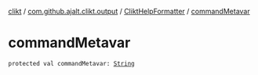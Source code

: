 [clikt](../../index.md) / [com.github.ajalt.clikt.output](../index.md) / [CliktHelpFormatter](index.md) / [commandMetavar](./command-metavar.md)

# commandMetavar

`protected val commandMetavar: `[`String`](https://kotlinlang.org/api/latest/jvm/stdlib/kotlin/-string/index.html)